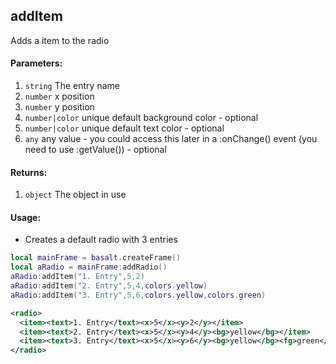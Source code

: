 ## addItem
Adds a item to the radio

#### Parameters: 
1. `string` The entry name
2. `number` x position
3. `number` y position
2. `number|color` unique default background color - optional
3. `number|color` unique default text color - optional
4. `any` any value - you could access this later in a :onChange() event (you need to use :getValue()) - optional

#### Returns:
1. `object` The object in use

#### Usage:
* Creates a default radio with 3 entries
```lua
local mainFrame = basalt.createFrame()
local aRadio = mainFrame:addRadio()
aRadio:addItem("1. Entry",5,2)
aRadio:addItem("2. Entry",5,4,colors.yellow)
aRadio:addItem("3. Entry",5,6,colors.yellow,colors.green)
```
```xml
<radio>
  <item><text>1. Entry</text><x>5</x><y>2</y></item>
  <item><text>2. Entry</text><x>5</x><y>4</y><bg>yellow</bg></item>
  <item><text>3. Entry</text><x>5</x><y>6</y><bg>yellow</bg><fg>green</fg></item>
</radio>
```